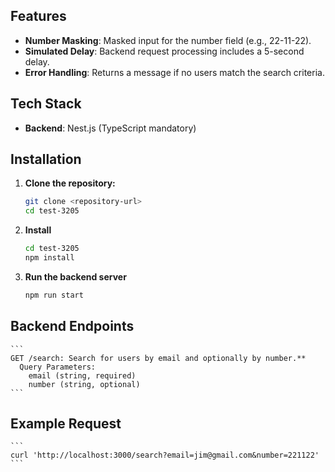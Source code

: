 ## Features

- **Number Masking**: Masked input for the number field (e.g., 22-11-22).
- **Simulated Delay**: Backend request processing includes a 5-second delay.
- **Error Handling**: Returns a message if no users match the search criteria.

## Tech Stack

- **Backend**: Nest.js (TypeScript mandatory)

## Installation

1. **Clone the repository:**

   ```bash
   git clone <repository-url>
   cd test-3205
   ```

2. **Install**

   ```bash
   cd test-3205
   npm install
   ```

3. **Run the backend server**
   ```bash
   npm run start
   ```

## Backend Endpoints

    ```
    GET /search: Search for users by email and optionally by number.**
      Query Parameters:
        email (string, required)
        number (string, optional)
    ```

## Example Request

    ```
    curl 'http://localhost:3000/search?email=jim@gmail.com&number=221122'
    ```
